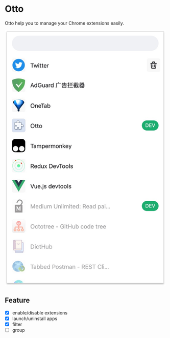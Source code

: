 # Otto
Otto help you to manage your Chrome extensions easily.

![screenshot](./res/screenshot.jpg)
## Feature
- [x] enable/disable extensions
- [x] launch/uninstall apps
- [x] filter
- [ ] group
